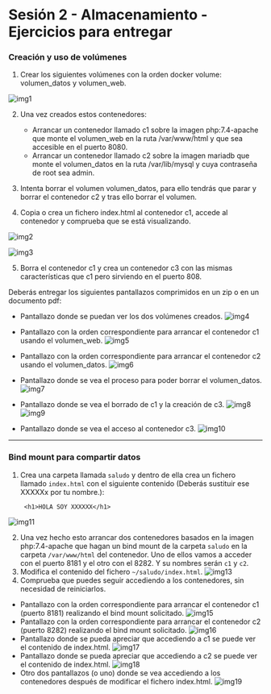 # **Sesión 2 - Almacenamiento - Ejercicios para entregar**

### Creación y uso de volúmenes

1. Crear los siguientes volúmenes con la orden docker volume: volumen_datos y volumen_web.

  ![img1](img/img1.PNG)

2. Una vez creados estos contenedores:
    - Arrancar un contenedor llamado c1 sobre la imagen php:7.4-apache que monte el volumen_web en la ruta /var/www/html y que sea accesible en el puerto 8080.
    - Arrancar un contenedor llamado c2 sobre la imagen mariadb que monte el volumen_datos en la ruta /var/lib/mysql y cuya contraseña de root sea admin.

3. Intenta borrar el volumen volumen_datos, para ello tendrás que parar y borrar el contenedor c2 y tras ello borrar el volumen.

4. Copia o crea un fichero index.html al contenedor c1, accede al contenedor y comprueba que se está visualizando.

![img2](img/img2.PNG)

![img3](img/img3.PNG)

5. Borra el contenedor c1 y crea un contenedor c3 con las mismas características que c1 pero sirviendo en el puerto 808.

Deberás entregar los siguientes pantallazos comprimidos en un zip o en un documento pdf:

- Pantallazo donde se puedan ver los dos volúmenes creados.
![img4](img/img4.PNG)
- Pantallazo con la orden correspondiente para arrancar el contenedor c1 usando el volumen_web.
![img5](img/img5.PNG)

- Pantallazo con la orden correspondiente para arrancar el contenedor c2 usando el volumen_datos.
![img6](img/img6.PNG)

- Pantallazo donde se vea el proceso para poder borrar el volumen_datos.
  ![img7](img/img7.PNG)

- Pantallazo donde se vea el borrado de c1 y la creación de c3.
![img8](img/img8.PNG)
![img9](img/img9.PNG)

- Pantallazo donde se vea el acceso al contenedor c3.
![img10](img/img10.PNG)

---

### Bind mount para compartir datos

1. Crea una carpeta llamada `saludo` y dentro de ella crea un fichero llamado `index.html` con el siguiente contenido (Deberás sustituir ese XXXXXx por tu nombre.):

        <h1>HOLA SOY XXXXXX</h1>

![img11](img/img11.PNG)

2. Una vez hecho esto arrancar dos contenedores basados en la imagen php:7.4-apache que hagan un bind mount de la carpeta `saludo` en la carpeta `/var/www/html` del contenedor. Uno de ellos vamos a acceder con el puerto 8181 y el otro con el 8282. Y su nombres serán `c1` y `c2`.
3. Modifica el contenido del fichero `~/saludo/index.html`.
![img13](img/img13.PNG)
4. Comprueba que puedes seguir accediendo a los contenedores, sin necesidad de reiniciarlos.

- Pantallazo con la orden correspondiente para arrancar el contenedor c1 (puerto 8181) realizando el bind mount solicitado.
![img15](img/img15.PNG)
- Pantallazo con la orden correspondiente para arrancar el contenedor c2 (puerto 8282) realizando el bind mount solicitado.
![img16](img/img16.PNG)
- Pantallazo donde se pueda apreciar que accediendo a c1 se puede ver el contenido de index.html.
![img17](img/img17.PNG)
- Pantallazo donde se pueda apreciar que accediendo a c2 se puede ver el contenido de index.html.
![img18](img/img18.PNG)
- Otro dos pantallazos (o uno) donde se vea accediendo a los contenedores después de modificar el fichero index.html.
![img19](img/img19.PNG)
